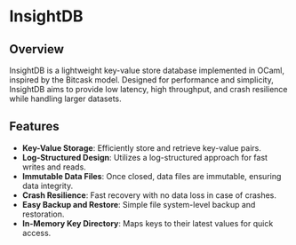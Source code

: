 # InsightDB

## Overview

InsightDB is a lightweight key-value store database implemented in OCaml, inspired by the Bitcask model. Designed for performance and simplicity, InsightDB aims to provide low latency, high throughput, and crash resilience while handling larger datasets.

## Features

- **Key-Value Storage**: Efficiently store and retrieve key-value pairs.
- **Log-Structured Design**: Utilizes a log-structured approach for fast writes and reads.
- **Immutable Data Files**: Once closed, data files are immutable, ensuring data integrity.
- **Crash Resilience**: Fast recovery with no data loss in case of crashes.
- **Easy Backup and Restore**: Simple file system-level backup and restoration.
- **In-Memory Key Directory**: Maps keys to their latest values for quick access.